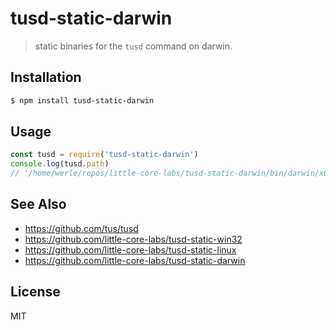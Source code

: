 tusd-static-darwin
==================

> static binaries for the `tusd` command on darwin.

## Installation

```sh
$ npm install tusd-static-darwin
```

## Usage

```js
const tusd = require('tusd-static-darwin')
console.log(tusd.path)
// '/home/werle/repos/little-core-labs/tusd-static-darwin/bin/darwin/x64/tusd'
```

## See Also

* https://github.com/tus/tusd
* https://github.com/little-core-labs/tusd-static-win32
* https://github.com/little-core-labs/tusd-static-linux
* https://github.com/little-core-labs/tusd-static-darwin

## License

MIT
